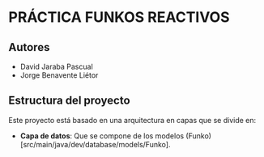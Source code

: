 # PRÁCTICA FUNKOS REACTIVOS

## Autores
* David Jaraba Pascual
* Jorge Benavente Liétor


## Estructura del proyecto
Este proyecto está basado en una arquitectura en capas que se divide en: 
 - **Capa de datos**: Que se compone de los modelos (Funko)[src/main/java/dev/database/models/Funko].